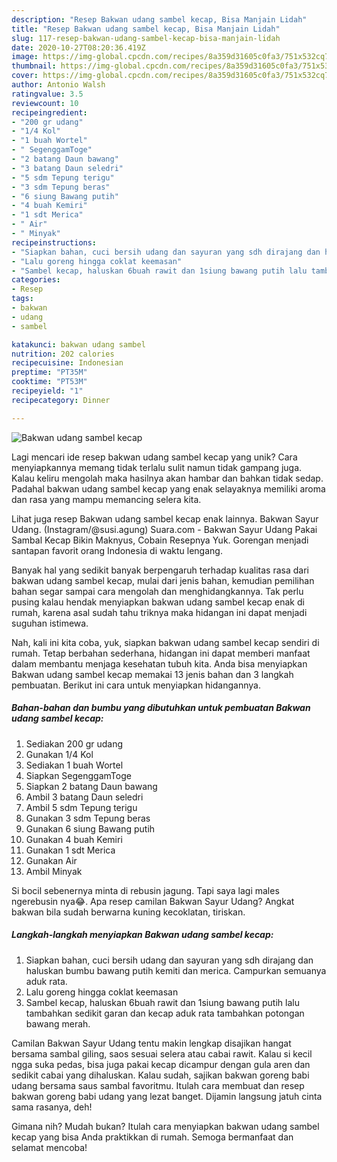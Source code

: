 ```yaml
---
description: "Resep Bakwan udang sambel kecap, Bisa Manjain Lidah"
title: "Resep Bakwan udang sambel kecap, Bisa Manjain Lidah"
slug: 117-resep-bakwan-udang-sambel-kecap-bisa-manjain-lidah
date: 2020-10-27T08:20:36.419Z
image: https://img-global.cpcdn.com/recipes/8a359d31605c0fa3/751x532cq70/bakwan-udang-sambel-kecap-foto-resep-utama.jpg
thumbnail: https://img-global.cpcdn.com/recipes/8a359d31605c0fa3/751x532cq70/bakwan-udang-sambel-kecap-foto-resep-utama.jpg
cover: https://img-global.cpcdn.com/recipes/8a359d31605c0fa3/751x532cq70/bakwan-udang-sambel-kecap-foto-resep-utama.jpg
author: Antonio Walsh
ratingvalue: 3.5
reviewcount: 10
recipeingredient:
- "200 gr udang"
- "1/4 Kol"
- "1 buah Wortel"
- " SegenggamToge"
- "2 batang Daun bawang"
- "3 batang Daun seledri"
- "5 sdm Tepung terigu"
- "3 sdm Tepung beras"
- "6 siung Bawang putih"
- "4 buah Kemiri"
- "1 sdt Merica"
- " Air"
- " Minyak"
recipeinstructions:
- "Siapkan bahan, cuci bersih udang dan sayuran yang sdh dirajang dan haluskan bumbu bawang putih kemiti dan merica. Campurkan semuanya aduk rata."
- "Lalu goreng hingga coklat keemasan"
- "Sambel kecap, haluskan 6buah rawit dan 1siung bawang putih lalu tambahkan sedikit garan dan kecap aduk rata tambahkan potongan bawang merah."
categories:
- Resep
tags:
- bakwan
- udang
- sambel

katakunci: bakwan udang sambel 
nutrition: 202 calories
recipecuisine: Indonesian
preptime: "PT35M"
cooktime: "PT53M"
recipeyield: "1"
recipecategory: Dinner

---
```



![Bakwan udang sambel kecap](https://img-global.cpcdn.com/recipes/8a359d31605c0fa3/751x532cq70/bakwan-udang-sambel-kecap-foto-resep-utama.jpg)

Lagi mencari ide resep bakwan udang sambel kecap yang unik? Cara menyiapkannya memang tidak terlalu sulit namun tidak gampang juga. Kalau keliru mengolah maka hasilnya akan hambar dan bahkan tidak sedap. Padahal bakwan udang sambel kecap yang enak selayaknya memiliki aroma dan rasa yang mampu memancing selera kita.

Lihat juga resep Bakwan udang sambel kecap enak lainnya. Bakwan Sayur Udang. (Instagram/@susi.agung) Suara.com - Bakwan Sayur Udang Pakai Sambal Kecap Bikin Maknyus, Cobain Resepnya Yuk. Gorengan menjadi santapan favorit orang Indonesia di waktu lengang.

Banyak hal yang sedikit banyak berpengaruh terhadap kualitas rasa dari bakwan udang sambel kecap, mulai dari jenis bahan, kemudian pemilihan bahan segar sampai cara mengolah dan menghidangkannya. Tak perlu pusing kalau hendak menyiapkan bakwan udang sambel kecap enak di rumah, karena asal sudah tahu triknya maka hidangan ini dapat menjadi suguhan istimewa.


Nah, kali ini kita coba, yuk, siapkan bakwan udang sambel kecap sendiri di rumah. Tetap berbahan sederhana, hidangan ini dapat memberi manfaat dalam membantu menjaga kesehatan tubuh kita. Anda bisa menyiapkan Bakwan udang sambel kecap memakai 13 jenis bahan dan 3 langkah pembuatan. Berikut ini cara untuk menyiapkan hidangannya.

<!--inarticleads1-->

##### Bahan-bahan dan bumbu yang dibutuhkan untuk pembuatan Bakwan udang sambel kecap:

1. Sediakan 200 gr udang
1. Gunakan 1/4 Kol
1. Sediakan 1 buah Wortel
1. Siapkan  SegenggamToge
1. Siapkan 2 batang Daun bawang
1. Ambil 3 batang Daun seledri
1. Ambil 5 sdm Tepung terigu
1. Gunakan 3 sdm Tepung beras
1. Gunakan 6 siung Bawang putih
1. Gunakan 4 buah Kemiri
1. Gunakan 1 sdt Merica
1. Gunakan  Air
1. Ambil  Minyak


Si bocil sebenernya minta di rebusin jagung. Tapi saya lagi males ngerebusin nya😂. Apa resep camilan Bakwan Sayur Udang? Angkat bakwan bila sudah berwarna kuning kecoklatan, tiriskan. 

<!--inarticleads2-->

##### Langkah-langkah menyiapkan Bakwan udang sambel kecap:

1. Siapkan bahan, cuci bersih udang dan sayuran yang sdh dirajang dan haluskan bumbu bawang putih kemiti dan merica. Campurkan semuanya aduk rata.
1. Lalu goreng hingga coklat keemasan
1. Sambel kecap, haluskan 6buah rawit dan 1siung bawang putih lalu tambahkan sedikit garan dan kecap aduk rata tambahkan potongan bawang merah.


Camilan Bakwan Sayur Udang tentu makin lengkap disajikan hangat bersama sambal giling, saos sesuai selera atau cabai rawit. Kalau si kecil ngga suka pedas, bisa juga pakai kecap dicampur dengan gula aren dan sedikit cabai yang dihaluskan. Kalau sudah, sajikan bakwan goreng babi udang bersama saus sambal favoritmu. Itulah cara membuat dan resep bakwan goreng babi udang yang lezat banget. Dijamin langsung jatuh cinta sama rasanya, deh! 

Gimana nih? Mudah bukan? Itulah cara menyiapkan bakwan udang sambel kecap yang bisa Anda praktikkan di rumah. Semoga bermanfaat dan selamat mencoba!
